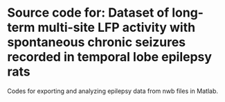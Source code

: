 # Source code for: Dataset of long-term multi-site LFP activity with spontaneous chronic seizures recorded in temporal lobe epilepsy rats
Codes for exporting and analyzing epilepsy data from nwb files in Matlab.
